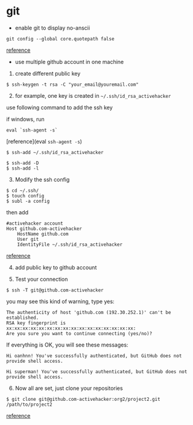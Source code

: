 # git
- enable git to display no-anscii 

```
git config --global core.quotepath false
```
[reference](https://stackoverflow.com/questions/4144417/how-to-handle-asian-characters-in-file-names-in-git-on-os-x)

- use multiple github account in one machine

1. create different public key

```
$ ssh-keygen -t rsa -C "your_email@youremail.com"
```

2. for example, one key is created in `~/.ssh/id_rsa_activehacker`

use following command to add the ssh key

if windows, run 
```
eval `ssh-agent -s`
```
[reference](eval `ssh-agent -s`)

```
$ ssh-add ~/.ssh/id_rsa_activehacker

$ ssh-add -D
$ ssh-add -l
```

3. Modify the ssh config

```
$ cd ~/.ssh/
$ touch config
$ subl -a config
```

then add 

```
#activehacker account
Host github.com-activehacker
	HostName github.com
	User git
	IdentityFile ~/.ssh/id_rsa_activehacker
```
[reference](https://gist.github.com/jexchan/2351996)

4. add public key to github account

5. Test your connection

```
$ ssh -T git@github.com-activehacker
```

you may see this kind of warning, type yes:

```
The authenticity of host 'github.com (192.30.252.1)' can't be established.
RSA key fingerprint is xx:xx:xx:xx:xx:xx:xx:xx:xx:xx:xx:xx:xx:xx:xx:xx:
Are you sure you want to continue connecting (yes/no)?
```

If everything is OK, you will see these messages:

```
Hi oanhnn! You've successfully authenticated, but GitHub does not provide shell access.
```
```
Hi superman! You've successfully authenticated, but GitHub does not provide shell access.
```

6. Now all are set, just clone your repositories

```
$ git clone git@github.com-activehacker:org2/project2.git /path/to/project2
```

[reference](https://gist.github.com/oanhnn/80a89405ab9023894df7)
